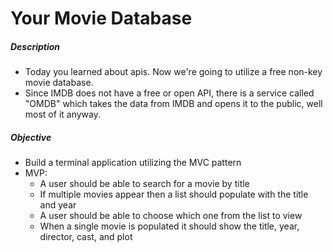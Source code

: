# Your Movie Database

##### Description

* Today you learned about apis. Now we're going to utilize a free non-key movie database. 
* Since IMDB does not have a free or open API, there is a service called "OMDB" which takes the data from IMDB and opens it to the public, well most of it anyway. 

##### Objective

* Build a terminal application utilizing the MVC pattern
* MVP:
	* A user should be able to search for a movie by title
	* If multiple movies appear then a list should populate with the title and year
	* A user should be able to choose which one from the list to view
	* When a single movie is populated it should show the title, year, director, cast, and plot
	
